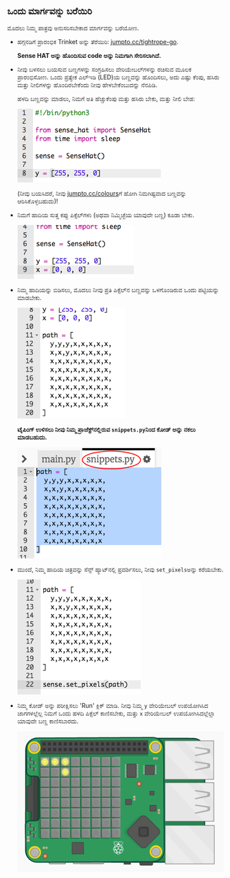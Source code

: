 ## ಒಂದು ಮಾರ್ಗವನ್ನು ಬರೆಯಿರಿ

ಮೊದಲು ನಿಮ್ಮ ಪಾತ್ರವು ಅನುಸರಿಸಬೇಕಾದ ಮಾರ್ಗವನ್ನು ಬರೆಯೋಣ.

+ ಹಗ್ಗನಡಿಗೆ ಪ್ರಾರಂಭಿಕ Trinket ಅನ್ನು ತೆರೆಯಿರಿ: <a href="http://jumpto.cc/tightrope-go" target="_blank">jumpto.cc/tightrope-go</a>.
    
    **Sense HAT ಅನ್ನು ಹೊಂದಿಸುವ code ಅನ್ನು ನಿಮಗಾಗಿ ಸೇರಿಸಲಾಗಿದೆ.**

+ ನೀವು ಬಳಸಲು ಬಯಸುವ ಬಣ್ಣಗಳನ್ನು ಸಂಗ್ರಹಿಸಲು ವೇರಿಯೇಬಲ್‌ಗಳನ್ನು ರಚಿಸುವ ಮೂಲಕ ಪ್ರಾರಂಭಿಸೋಣ. ಒಂದು ಪ್ರತ್ಯೇಕ ಎಲ್ಇಡಿ (LED)ಯ ಬಣ್ಣವನ್ನು ಹೊಂದಿಸಲು, ಅದು ಎಷ್ಟು ಕೆಂಪು, ಹಸಿರು ಮತ್ತು ನೀಲಿಗಳನ್ನು ಹೊಂದಿರಬೇಕೆಂದು ನೀವು ಹೇಳಬೇಕೆಂಬುದನ್ನು ನೆನಪಿಡಿ.
    
    ಹಳದಿ ಬಣ್ಣವನ್ನು ಮಾಡಲು, ನಿಮಗೆ ಅತಿ ಹೆಚ್ಚುಕೆಂಪು ಮತ್ತು ಹಸಿರು ಬೇಕು, ಮತ್ತು ನೀಲಿ ಬೇಡ:
    
    ![ಸ್ಕ್ರೀನ್‍ಶಾಟ್](images/tightrope-yellow.png)
    
    (ನೀವು ಬಯಸಿದರೆ, ನೀವು [jumpto.cc/colours](http://jumpto.cc/colours)ಗೆ ಹೋಗಿ ನಿಮಗಿಷ್ಟವಾದ ಬಣ್ಣವನ್ನು ಆರಿಸಿಕೊಳ್ಳಬಹುದು)!

+ ನಿಮಗೆ ಹಾದಿಯ ಸುತ್ತ ಕಪ್ಪು ಪಿಕ್ಸೆಲ್‌ಗಳು (ಅಥವಾ ನಿಮ್ಮಿಚ್ಛೆಯ ಯಾವುದೇ ಬಣ್ಣ) ಕೂಡಾ ಬೇಕು.
    
    ![ಸ್ಕ್ರೀನ್‍ಶಾಟ್](images/tightrope-black.png)

+ ನಿಮ್ಮ ಹಾದಿಯನ್ನು ಬಿಡಿಸಲು, ಮೊದಲು ನೀವು ಪ್ರತಿ ಪಿಕ್ಸೆಲ್‌ನ ಬಣ್ಣವನ್ನು ಒಳಗೊಂಡಿರುವ ಒಂದು ಪಟ್ಟಿಯನ್ನು ಮಾಡಬೇಕು.
    
    ![ಸ್ಕ್ರೀನ್‍ಶಾಟ್](images/tightrope-path.png)
    
    **ಟೈಪಿಂಗ್ ಉಳಿಸಲು ನೀವು ನಿಮ್ಮ ಪ್ರಾಜೆಕ್ಟ್‌ನಲ್ಲಿರುವ `snippets.py`ನಿಂದ ಕೋಡ್ ಅನ್ನು ನಕಲು ಮಾಡಬಹುದು.**
    
    ![ಸ್ಕ್ರೀನ್‍ಶಾಟ್](images/tightrope-snippets.png)

+ ಮುಂದೆ, ನಿಮ್ಮ ಹಾದಿಯ ಚಿತ್ರವನ್ನು ಸೆನ್ಸ್ ಹ್ಯಾಟ್‌ನಲ್ಲಿ ಪ್ರದರ್ಶಿಸಲು, ನೀವು `set_pixels`ಅನ್ನು ಕರೆಯಬೇಕು.
    
    ![ಸ್ಕ್ರೀನ್‍ಶಾಟ್](images/tightrope-set-pixels.png)

+ ನಿಮ್ಮ ಕೋಡ್ ಅನ್ನು ಪರೀಕ್ಷಿಸಲು 'Run' ಕ್ಲಿಕ್ ಮಾಡಿ. ನೀವು ನಿಮ್ಮ `y` ವೇರಿಯೇಬಲ್ ಉಪಯೋಗಿಸಿದ ಜಾಗಗಳಲ್ಲೆಲ್ಲ ನಿಮಗೆ ಒಂದು ಹಳದಿ ಪಿಕ್ಸೆಲ್ ಕಾಣಿಸಬೇಕು, ಮತ್ತು `x` ವೇರಿಯೇಬಲ್ ಉಪಯೋಗಿಸಿದಲ್ಲೆಲ್ಲಾ ಯಾವುದೇ ಬಣ್ಣ ಕಾಣಿಸಬಾರದು.
    
    ![ಸ್ಕ್ರೀನ್‍ಶಾಟ್](images/tightrope-path-test.png)
